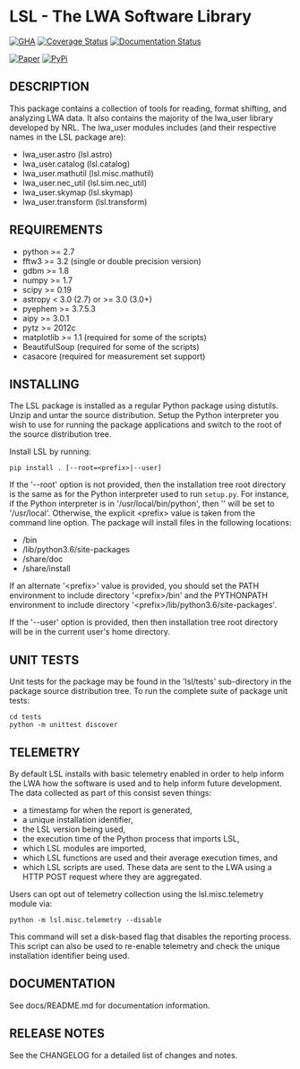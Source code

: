 LSL - The LWA Software Library
==============================

[![GHA](https://github.com/lwa-project/lsl/actions/workflows/main.yml/badge.svg)](https://github.com/lwa-project/lsl/actions/workflows/main.yml)  [![Coverage Status](https://codecov.io/gh/lwa-project/lsl/branch/master/graph/badge.svg?token=CNCKDKBX9R)](https://codecov.io/gh/lwa-project/lsl)
  [![Documentation Status](https://readthedocs.org/projects/lsl/badge/?version=latest)](https://lsl.readthedocs.io/en/latest/?badge=latest)

[![Paper](https://img.shields.io/badge/arXiv-1209.1576-blue.svg)](https://arxiv.org/abs/1209.1576)    [![PyPi](https://img.shields.io/pypi/v/lsl.svg)](https://pypi.org/project/lsl/)

DESCRIPTION
-----------
This package contains a collection of tools for reading, format shifting, and analyzing LWA data.  It also contains the majority of the lwa_user library developed by NRL.  The lwa_user modules includes (and their respective names in the LSL package are):
 * lwa_user.astro           (lsl.astro)
 * lwa_user.catalog         (lsl.catalog)
 * lwa_user.mathutil        (lsl.misc.mathutil)
 * lwa_user.nec_util        (lsl.sim.nec_util)
 * lwa_user.skymap          (lsl.skymap)
 * lwa_user.transform       (lsl.transform)

REQUIREMENTS
------------
 * python >= 2.7
 * fftw3 >= 3.2 (single or double precision version)
 * gdbm >= 1.8
 * numpy >= 1.7
 * scipy >= 0.19
 * astropy < 3.0 (2.7) or >= 3.0 (3.0+)
 * pyephem >= 3.7.5.3
 * aipy >= 3.0.1
 * pytz >= 2012c
 * matplotlib >= 1.1 (required for some of the scripts)
 * BeautifulSoup (required for some of the scripts)
 * casacore (required for measurement set support)

INSTALLING
----------
The LSL package is installed as a regular Python package using distutils.  Unzip and untar the source distribution. Setup the Python interpreter you wish to use for running the package applications and switch to the root of the source distribution tree.

Install LSL by running:

	pip install . [--root=<prefix>|--user]

If the '--root' option is not provided, then the installation tree root directory is the same as for the Python interpreter used to run `setup.py`.  For instance, if the Python interpreter is in '/usr/local/bin/python', then '<prefix>' will be set to '/usr/local'.  Otherwise, the explicit \<prefix> value is taken from the command line option.  The package will install files in the following locations:
 * <prefix>/bin
 * <prefix>/lib/python3.6/site-packages
 * <prefix>/share/doc
 * <prefix>/share/install

If an alternate '\<prefix>' value is provided, you should set the PATH environment to include directory '\<prefix>/bin' and the PYTHONPATH environment to include directory '\<prefix>/lib/python3.6/site-packages'.

If the '--user' option is provided, then then installation tree root directory will be in the current user's home directory.

UNIT TESTS
----------
Unit tests for the package may be found in the 'lsl/tests' sub-directory in the package source distribution tree.  To run the complete suite of package unit tests:

    cd tests
    python -m unittest discover

TELEMETRY
---------
By default LSL installs with basic telemetry enabled in order to help inform the LWA how the software is used and to help inform future 
development.  The data collected as part of this consist seven things:
 * a timestamp for when the report is generated,
 * a unique installation identifier,
 * the LSL version being used, 
 * the execution time of the Python process that imports LSL,
 * which LSL modules are imported,
 * which LSL functions are used and their average execution times, and
 * which LSL scripts are used.
These data are sent to the LWA using a HTTP POST request where they are aggregated.

Users can opt out of telemetry collection using the lsl.misc.telemetry module via:

    python -m lsl.misc.telemetry --disable

This command will set a disk-based flag that disables the reporting process.  This script can also be used to re-enable telemetry and check the unique installation identifier being used.

DOCUMENTATION
-------------
See docs/README.md for documentation information.

RELEASE NOTES
-------------
See the CHANGELOG for a detailed list of changes and notes.
